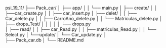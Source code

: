psi_19_11/
├── Pack_car/
│   ├── app/
│   │   └── main.py
│   ├── create/
│   │   ├──car_create.py
│   │   ├── car_insert.py
│   ├── delet/
│   │   ├── Car_delete.py
│   │   ├── CarroAno_delete.py
│   │   └── Matriculas_delete.py
│   ├── drops_Test/
│   │           │
│   │           └── drops.py    
│   ├── read/
│   │   ├── car_Read.py
│   │   ├── matriculas_Read.py
│   │   └── Select.py
│   └──update/
│       └── Car_update.py
│      
├── Pack_car.db
│
└── README.md